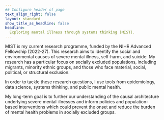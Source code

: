 ```yaml
---
## Configure header of page
text_align_right: false
layout: standard
show_title_as_headline: false
headline: 
  Exploring mental illness through systems thinking (MIST).
---
```


<!-- this is a subheadline -->
MIST is my current research programme, funded by the NIHR Advanced Fellowship (2022-27). This research aims to identify the social and environmental causes of severe mental illness, self-harm, and suicide. My research has a particular focus on socially excluded populations, including migrants, minority ethnic groups, and those who face material, social, political, or structural exclusion.

In order to tackle these research questions, I use tools from epidemiology, data science, systems thinking, and public mental health.

My long-term goal is to further our understanding of the causal architecture underlying severe mental illnesses and inform policies and population-based interventions which could prevent the onset and reduce the burden of mental health problems in socially excluded groups.

